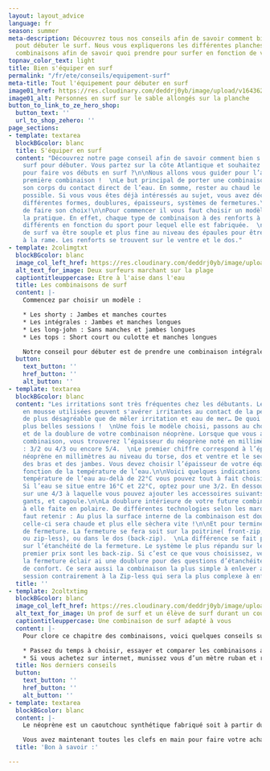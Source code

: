 ```yaml
---
layout: layout_advice
language: fr
season: summer
meta-description: Découvrez tous nos conseils afin de savoir comment bien s'équiper
  pout débuter le surf. Nous vous expliquerons les différentes planches de surf, les
  combinaisons afin de savoir quoi prendre pour surfer en fonction de votre niveau.
topnav_color_text: light
title: Bien s'équiper en surf
permalink: "/fr/ete/conseils/equipement-surf"
meta-title: Tout l'équipement pour débuter en surf
image01_href: https://res.cloudinary.com/deddrj0yb/image/upload/v1643624276/website/Surf%20Atlantic/IMG_7714_fsigmd.jpg
image01_alt: Personnes en surf sur le sable allongés sur la planche
button_to_link_to_ze_hero_shop:
  button_text: ''
  url_to_shop_zehero: ''
page_sections:
- template: textarea
  blockBGcolor: blanc
  title: S'équiper en surf
  content: "Découvrez notre page conseil afin de savoir comment bien s'équiper en
    surf pour débuter. Vous partez sur la côte Atlantique et souhaitez vous équiper
    pour faire vos débuts en surf ?\n\nNous allons vous guider pour l’achat de votre
    première combinaison !  \nLe but principal de porter une combinaison est d’isoler
    son corps du contact direct de l’eau. En somme, rester au chaud le plus longtemps
    possible. Si vous vous êtes déjà intéressés au sujet, vous avez découvert les
    différentes formes, doublures, épaisseurs, systèmes de fermetures.\n\nPas simple
    de faire son choix!\n\nPour commencer il vous faut choisir un modèle adapté à
    la pratique. En effet, chaque type de combinaison à des renforts à des endroits
    différents en fonction du sport pour lequel elle est fabriquée.  \nUne combinaison
    de surf va être souple et plus fine au niveau des épaules pour être confortable
    à la rame. Les renforts se trouvent sur le ventre et le dos."
- template: 2colimgtxt
  blockBGcolor: blanc
  image_col_left_href: https://res.cloudinary.com/deddrj0yb/image/upload/v1655882610/website/Surf%20Atlantic/arnaud-mesureur-17OxKyThYPo-unsplash.jpg
  alt_text_for_image: Deux surfeurs marchant sur la plage
  captiontitleuppercase: Etre à l'aise dans l'eau
  title: Les combinaisons de surf
  content: |-
    Commencez par choisir un modèle :

    * Les shorty : Jambes et manches courtes
    * Les intégrales : Jambes et manches longues
    * Les long-john : Sans manches et jambes longues
    * Les tops : Short court ou culotte et manches longues

    Notre conseil pour débuter est de prendre une combinaison intégrale. En effet, au-delà de vous garder au chaud, celle-ci va vous éviter les frottements entre la planche, vos jambes et l'intérieur de vos bras.
  button:
    text_button: ''
    href_button: ''
    alt_button: ''
- template: textarea
  blockBGcolor: blanc
  content: "Les irritations sont très fréquentes chez les débutants. Les planches
    en mousse utilisées peuvent s'avérer irritantes au contact de la peau. Et rien
    de plus désagréable que de mêler irritation et eau de mer… De quoi gâcher vos
    plus belles sessions !  \nUne fois le modèle choisi, passons au choix de l'épaisseur
    et de la doublure de votre combinaison néoprène. Lorsque que vous achetez une
    combinaison, vous trouverez l’épaisseur du néoprène noté en millimètres tel que
    : 3/2 ou 4/3 ou encore 5/4.  \nLe premier chiffre correspond à l’épaisseur du
    néoprène en millimètres au niveau du torse, dos et ventre et le second au niveau
    des bras et des jambes. Vous devez choisir l’épaisseur de votre équipement en
    fonction de la température de l’eau.\n\nVoici quelques indications :\n\nPour une
    température de l’eau au-delà de 22°C vous pouvez tout à fait choisir une 2/2.
    Si l’eau se situe entre 16°C et 22°C, optez pour une 3/2. En dessous de 16°C partez
    sur une 4/3 à laquelle vous pouvez ajouter les accessoires suivants : Chaussons,
    gants, et cagoule.\n\nLa doublure intérieure de votre future combinaison est quant
    à elle faite en polaire. De différentes technologies selon les marques. Ce qu’il
    faut retenir : Au plus la surface interne de la combinaison est doublée, plus
    celle-ci sera chaude et plus elle sèchera vite !\n\nEt pour terminer, le système
    de fermeture. La fermeture se fera soit sur la poitrine( front-zip, chest-zip
    ou zip-less), ou dans le dos (back-zip).  \nLa différence se fait principalement
    sur l’étanchéité de la fermeture. Le système le plus répandu sur les combinaisons
    premier prix sont les back-zip. Si c’est ce que vous choisissez, vérifiez que
    la fermeture éclair ai une doublure pour des questions d’étanchéité mais aussi
    de confort. Ce sera aussi la combinaison la plus simple à enlever après votre
    session contrairement à la Zip-less qui sera la plus complexe à enfiler et enlever…"
  title: ''
- template: 2coltxtimg
  blockBGcolor: blanc
  image_col_left_href: https://res.cloudinary.com/deddrj0yb/image/upload/v1651477288/website/Sama%20Sama/cours-de-surf-mimizan.jpg
  alt_text_for_image: Un prof de surf et un élève de surf durant un cours de surf
  captiontitleuppercase: Une combinaison de surf adapté à vous
  content: |-
    Pour clore ce chapitre des combinaisons, voici quelques conseils supplémentaires:

    * Passez du temps à choisir, essayer et comparer les combinaisons avant de vous en acheter une. Les tailles, les matières sont différentes d’une marque à l’autre.
    * Si vous achetez sur internet, munissez vous d’un mètre ruban et référez au Size chart de la combinaison qui vous a tapé dans l'œil. Une combinaison trop petite sera difficile à mettre, désagréable à porter. Une combinaison trop grande se remplira d’eau et ne fera plus office d’isolant.
  title: Nos derniers conseils
  button:
    text_button: ''
    href_button: ''
    alt_button: ''
- template: textarea
  blockBGcolor: blanc
  content: |-
    Le néoprène est un caoutchouc synthétique fabriqué soit à partir du pétrole soit à partir d’extraction de roche calcaire (limestone) qui a un impact environnemental coûteux. Certaines marques de surf ont décidé de chercher des alternatives et ont intégré 30% de pneus recyclés à leur néoprène, d’autres utilisent du caoutchouc naturel, ou encore un mélange de matières naturelles.

    Vous avez maintenant toutes les clefs en main pour faire votre achat de combinaison !
  title: 'Bon à savoir :'

---
```

